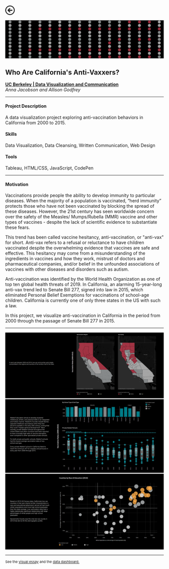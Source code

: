 [<img src="images/arrow_back.png?raw=true" width="30"/>](/data_science/index)

[<img src="images/anti-vaxxers_1.png?raw=true"/>](https://github.com/annacjacobson/207_FinalProject_Askeladden)

## Who Are California's Anti-Vaxxers?
[**UC Berkeley | Data Visualization and Communication**](https://www.ischool.berkeley.edu/courses/datasci/209)<br>
*Anna Jacobson and Allison Godfrey*

---

#### Project Description
A data visualization project exploring anti-vaccination behaviors in California from 2000 to 2015.

#### Skills 
Data Visualization, Data Cleansing, Written Communication, Web Design

#### Tools 
Tableau, HTML/CSS, JavaScript, CodePen

---

#### Motivation

Vaccinations provide people the ability to develop immunity to particular diseases. When the majority of a population is vaccinated, “herd immunity” protects those who have not been vaccinated by blocking the spread of these diseases. However, the 21st century has seen worldwide concern over the safety of the Measles/ Mumps/Rubella (MMR) vaccine and other types of vaccines - despite the lack of scientific evidence to substantiate these fears.

This trend has been called vaccine hesitancy, anti-vaccination, or "anti-vax" for short. Anti-vax refers to a refusal or reluctance to have children vaccinated despite the overwhelming evidence that vaccines are safe and effective. This hesitancy may come from a misunderstanding of the ingredients in vaccines and how they work, mistrust of doctors and pharmaceutical companies, and/or belief in the unfounded associations of vaccines with other diseases and disorders such as autism.

Anti-vaccination was identified by the World Health Organization as one of top ten global health threats of 2019. In California, an alarming 15-year-long anti-vax trend led to Senate Bill 277, signed into law in 2015, which eliminated Personal Belief Exemptions for vaccinations of school-age children. California is currently one of only three states in the US with such a law.

In this project, we visualize anti-vaccination in California in the period from 2000 through the passage of Senate Bill 277 in 2015.

---

<img src="images/anti-vaxxers_4.png?raw=true"/>

<img src="images/anti-vaxxers_2.png?raw=true"/> 

<img src="images/anti-vaxxers_3.png?raw=true"/>

---
<p style="font-size:11px">See the <a href="http://people.ischool.berkeley.edu/~ajacobson/final_project/">visual essay</a> and the <a href="http://people.ischool.berkeley.edu/~ajacobson/final_project_db/">data dashboard.</a></p>

